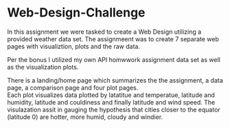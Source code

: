 # Web-Design-Challenge
In this assignment we were tasked to create a Web Design utilizing a provided weather data set.  The assignmeent was to create 7 separate web pages with visualiztion, plots and 
the raw data.

Per the bonus I utilized my own API homwwork assignment data set as well as the visualization plots. 

There is a landing/home page which summarizes the the assignment, a data page, a comparison page and four plot pages.  
Each plot visualizes data plotted by latatitue and temperatue, latitude and humidity, latitude and couldiness and finally latitude and wind speed.
The visulazation assit in gauging the hypothesis that cities closer to the equator (latitude 0) are hotter, more humid, cloudy and windier.  


